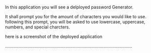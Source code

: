 In this application you will see a delployed password Generator.

It shall prompt you for the amount of characters you would like to use.
following this prompt, you will be asked to use lowercase, uppercase, numbers, and special charcters.

here is a screenshot of the deployed application 


.......................................................................................................